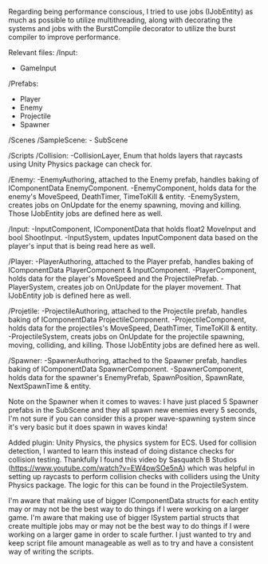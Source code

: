 Regarding being performance conscious, I tried to use jobs (IJobEntity) as much as possible to utilize multithreading, along with decorating the systems and jobs with the BurstCompile decorator to utilize the burst compiler to improve performance.

Relevant files:
/Input:
- GameInput

/Prefabs:
- Player	
- Enemy
- Projectile
- Spawner

/Scenes
	/SampleScene:
 	- SubScene

/Scripts
	/Collision:
		-CollisionLayer, Enum that holds layers that raycasts using Unity Physics package can check for.
  
  /Enemy:
		-EnemyAuthoring, attached to the Enemy prefab, handles baking of IComponentData EnemyComponent.
		-EnemyComponent, holds data for the enemy's MoveSpeed, DeathTimer, TimeToKill & entity.
		-EnemySystem, creates jobs on OnUpdate for the enemy spawning, moving and killing. Those IJobEntity jobs are defined here as well.
  
  /Input:
		-InputComponent, IComponentData that holds float2 MoveInput and bool ShootInput.
		-InputSystem, updates InputComponent data based on the player's input that is being read here as well.
  
  /Player:
		-PlayerAuthoring, attached to the Player prefab, handles baking of IComponentData PlayerComponent & InputComponent.
		-PlayerComponent, holds data for the player's MoveSpeed and the ProjectilePrefab.
		-PlayerSystem, creates job on OnUpdate for the player movement. That IJobEntity job is defined here as well.
  
  /Projetile:
		-ProjectileAuthoring, attached to the Projectile prefab, handles baking of IComponentData ProjectileComponent.
		-ProjectileComponent, holds data for the projectiles's MoveSpeed, DeathTimer, TimeToKill & entity.
		-ProjectileSystem, creats jobs on OnUpdate for the projectile spawning, moving, colliding, and killing. Those IJobEntity jobs are defined here as well.
  
  /Spawner:
		-SpawnerAuthoring, attached to the Spawner prefab, handles baking of IComponentData SpawnerComponent.
		-SpawnerComponent, holds data for the spawner's EnemyPrefab, SpawnPosition, SpawnRate, NextSpawnTime & entity.

Note on the Spawner when it comes to waves: I have just placed 5 Spawner prefabs in the SubScene and they all spawn new enemies every 5 seconds, I'm not sure if you can consider this a proper wave-spawning system since it's very basic but it does spawn in waves kinda!

Added plugin: Unity Physics, the physics system for ECS. Used for collision detection, I wanted to learn this instead of doing distance checks for collision testing. Thankfully I found this video by Sasquatch B Studios (https://www.youtube.com/watch?v=EW4pwSOe5nA) which was helpful in setting up raycasts to perform collision checks with colliders using the Unity Physics package. The logic for this can be found in the ProjectileSystem.

I'm aware that making use of bigger IComponentData structs for each entity may or may not be the best way to do things if I were working on a larger game.
I'm aware that making use of bigger ISystem partial structs that create multiple jobs may or may not be the best way to do things if I were working on a larger game in order to scale further. 
I just wanted to try and keep script file amount manageable as well as to try and have a consistent way of writing the scripts.
